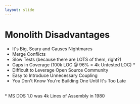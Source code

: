 ```yaml
---
layout: slide
---
```


# Monolith Disadvantages

* It's Big, Scary and Causes Nightmares
* Merge Conflicts
* Slow Tests (because there are LOTS of them, right?)
* Gaps in Coverage (100k LOC @ 96% = 4k Untested LOC) \*
* Difficult to Leverage Open Source Community
* Easy to Introduce Unnecessary Coupling
* You Don't Know You're Building One Until It's Too Late

&nbsp;<br />
\* MS DOS 1.0 was 4k Lines of Assembly in 1980
